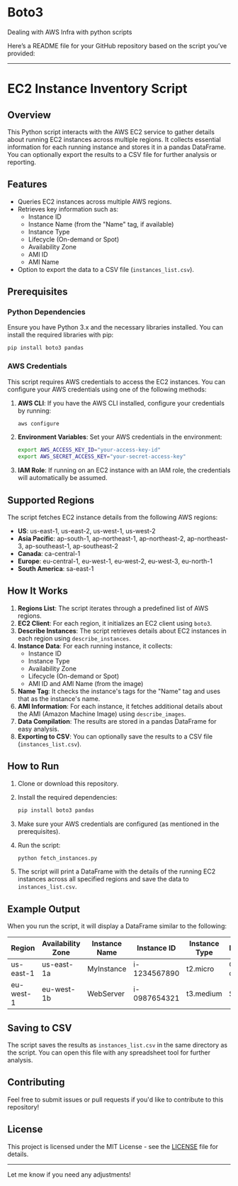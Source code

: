 # Boto3
Dealing with AWS Infra with python scripts

Here’s a README file for your GitHub repository based on the script you’ve provided:

---

# EC2 Instance Inventory Script

## Overview

This Python script interacts with the AWS EC2 service to gather details about running EC2 instances across multiple regions. It collects essential information for each running instance and stores it in a pandas DataFrame. You can optionally export the results to a CSV file for further analysis or reporting.

## Features

- Queries EC2 instances across multiple AWS regions.
- Retrieves key information such as:
  - Instance ID
  - Instance Name (from the "Name" tag, if available)
  - Instance Type
  - Lifecycle (On-demand or Spot)
  - Availability Zone
  - AMI ID
  - AMI Name
- Option to export the data to a CSV file (`instances_list.csv`).

## Prerequisites

### Python Dependencies

Ensure you have Python 3.x and the necessary libraries installed. You can install the required libraries with pip:

```bash
pip install boto3 pandas
```

### AWS Credentials

This script requires AWS credentials to access the EC2 instances. You can configure your AWS credentials using one of the following methods:

1. **AWS CLI**: If you have the AWS CLI installed, configure your credentials by running:

    ```bash
    aws configure
    ```

2. **Environment Variables**: Set your AWS credentials in the environment:

    ```bash
    export AWS_ACCESS_KEY_ID="your-access-key-id"
    export AWS_SECRET_ACCESS_KEY="your-secret-access-key"
    ```

3. **IAM Role**: If running on an EC2 instance with an IAM role, the credentials will automatically be assumed.

## Supported Regions

The script fetches EC2 instance details from the following AWS regions:

- **US**: us-east-1, us-east-2, us-west-1, us-west-2
- **Asia Pacific**: ap-south-1, ap-northeast-1, ap-northeast-2, ap-northeast-3, ap-southeast-1, ap-southeast-2
- **Canada**: ca-central-1
- **Europe**: eu-central-1, eu-west-1, eu-west-2, eu-west-3, eu-north-1
- **South America**: sa-east-1

## How It Works

1. **Regions List**: The script iterates through a predefined list of AWS regions.
2. **EC2 Client**: For each region, it initializes an EC2 client using `boto3`.
3. **Describe Instances**: The script retrieves details about EC2 instances in each region using `describe_instances`.
4. **Instance Data**: For each running instance, it collects:
   - Instance ID
   - Instance Type
   - Availability Zone
   - Lifecycle (On-demand or Spot)
   - AMI ID and AMI Name (from the image)
5. **Name Tag**: It checks the instance's tags for the "Name" tag and uses that as the instance's name.
6. **AMI Information**: For each instance, it fetches additional details about the AMI (Amazon Machine Image) using `describe_images`.
7. **Data Compilation**: The results are stored in a pandas DataFrame for easy analysis.
8. **Exporting to CSV**: You can optionally save the results to a CSV file (`instances_list.csv`).

## How to Run

1. Clone or download this repository.
2. Install the required dependencies:

    ```bash
    pip install boto3 pandas
    ```

3. Make sure your AWS credentials are configured (as mentioned in the prerequisites).
4. Run the script:

    ```bash
    python fetch_instances.py
    ```

5. The script will print a DataFrame with the details of the running EC2 instances across all specified regions and save the data to `instances_list.csv`.

## Example Output

When you run the script, it will display a DataFrame similar to the following:

| Region      | Availability Zone | Instance Name | Instance ID | Instance Type | Lifecycle | AMI ID       | AMI Name      |
|-------------|-------------------|---------------|-------------|---------------|-----------|-------------|---------------|
| us-east-1   | us-east-1a         | MyInstance    | i-1234567890 | t2.micro      | On-demand | ami-12345678 | Amazon Linux 2|
| eu-west-1   | eu-west-1b         | WebServer     | i-0987654321 | t3.medium     | Spot      | ami-87654321 | Ubuntu 20.04  |

## Saving to CSV

The script saves the results as `instances_list.csv` in the same directory as the script. You can open this file with any spreadsheet tool for further analysis.

## Contributing

Feel free to submit issues or pull requests if you'd like to contribute to this repository!

## License

This project is licensed under the MIT License - see the [LICENSE](LICENSE) file for details.

---

Let me know if you need any adjustments!
